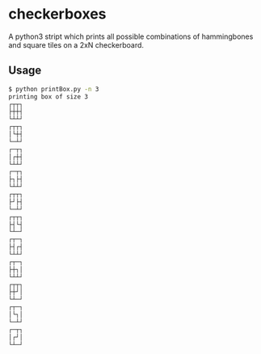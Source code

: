 # checkerboxes
A python3 stript which prints all possible combinations of hammingbones and square tiles on a 2xN checkerboard.

## Usage
~~~bash
$ python printBox.py -n 3
printing box of size 3
┌┬┬┐
├┼┼┤
└┴┴┘
┌┬┬┐
│└┼┤
└─┴┘
┌─┬┐
│┌┼┤
└┴┴┘
┌─┬┐
├┐├┤
└┴┴┘
┌┬┬┐
├┘├┤
└─┴┘
┌┬┬┐
├┤└┤
└┴─┘
┌┬─┐
├┤┌┤
└┴┴┘
┌┬─┐
├┼┐│
└┴┴┘
┌┬┬┐
├┼┘│
└┴─┘
┌┬─┐
│└┐│
└─┴┘
┌─┬┐
│┌┘│
└┴─┘
~~~
